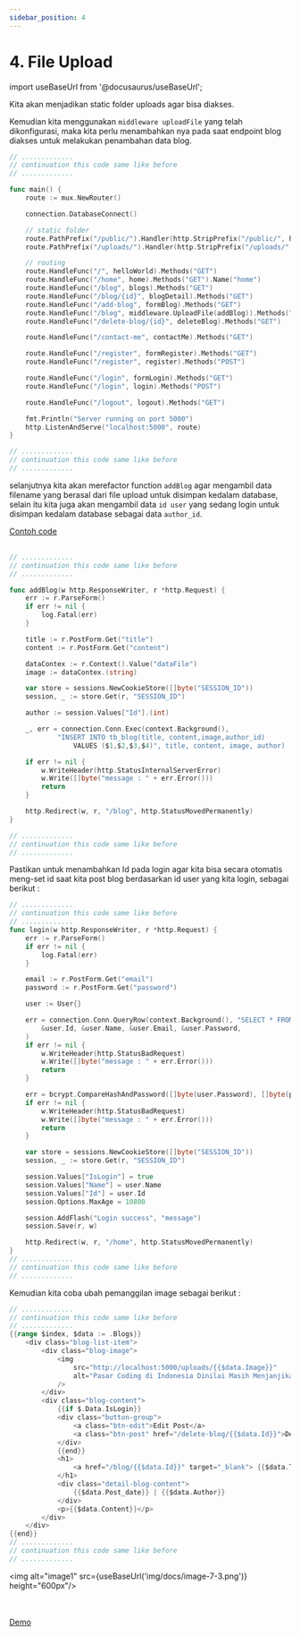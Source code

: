```yaml
---
sidebar_position: 4
---
```


# 4. File Upload

import useBaseUrl from '@docusaurus/useBaseUrl';

Kita akan menjadikan static folder uploads agar bisa diakses.

Kemudian kita menggunakan `middleware uploadFile` yang telah dikonfigurasi, maka kita perlu menambahkan nya pada saat endpoint blog diakses untuk melakukan penambahan data blog.

```go {12,20} title="main.go"
// .............
// continuation this code same like before
// .............

func main() {
	route := mux.NewRouter()

	connection.DatabaseConnect()

	// static folder
	route.PathPrefix("/public/").Handler(http.StripPrefix("/public/", http.FileServer(http.Dir("./public/"))))
	route.PathPrefix("/uploads/").Handler(http.StripPrefix("/uploads/", http.FileServer(http.Dir("./uploads/"))))

	// routing
	route.HandleFunc("/", helloWorld).Methods("GET")
	route.HandleFunc("/home", home).Methods("GET").Name("home")
	route.HandleFunc("/blog", blogs).Methods("GET")
	route.HandleFunc("/blog/{id}", blogDetail).Methods("GET")
	route.HandleFunc("/add-blog", formBlog).Methods("GET")
	route.HandleFunc("/blog", middleware.UploadFile(addBlog)).Methods("POST")
	route.HandleFunc("/delete-blog/{id}", deleteBlog).Methods("GET")

	route.HandleFunc("/contact-me", contactMe).Methods("GET")

	route.HandleFunc("/register", formRegister).Methods("GET")
	route.HandleFunc("/register", register).Methods("POST")

	route.HandleFunc("/login", formLogin).Methods("GET")
	route.HandleFunc("/login", login).Methods("POST")

	route.HandleFunc("/logout", logout).Methods("GET")

	fmt.Println("Server running on port 5000")
	http.ListenAndServe("localhost:5000", route)
}

// .............
// continuation this code same like before
// .............
```

selanjutnya kita akan merefactor function `addBlog` agar mengambil data filename yang berasal dari file upload untuk disimpan kedalam database, selain itu kita juga akan mengambil data `id user` yang sedang login untuk disimpan kedalam database sebagai data `author_id`.

<a class="btn-example-code" href="https://github.com/demo-dumbways/ebook-code-result-chapter-2-golang/blob/day7-3-file-upload/main.go">
Contoh code
</a>

<br />
<br />

```go {14-24} title="main.go"
// .............
// continuation this code same like before
// .............

func addBlog(w http.ResponseWriter, r *http.Request) {
	err := r.ParseForm()
	if err != nil {
		log.Fatal(err)
	}

	title := r.PostForm.Get("title")
	content := r.PostForm.Get("content")

	dataContex := r.Context().Value("dataFile")
	image := dataContex.(string)

	var store = sessions.NewCookieStore([]byte("SESSION_ID"))
	session, _ := store.Get(r, "SESSION_ID")

	author := session.Values["Id"].(int)

	_, err = connection.Conn.Exec(context.Background(),
            "INSERT INTO tb_blog(title, content,image,author_id)
                VALUES ($1,$2,$3,$4)", title, content, image, author)

	if err != nil {
		w.WriteHeader(http.StatusInternalServerError)
		w.Write([]byte("message : " + err.Error()))
		return
	}

	http.Redirect(w, r, "/blog", http.StatusMovedPermanently)
}

// .............
// continuation this code same like before
// .............
```

Pastikan untuk menambahkan Id pada login agar kita bisa secara otomatis meng-set id saat kita post blog berdasarkan id user yang kita login, sebagai berikut :

```go {36} title="main.go"
// .............
// continuation this code same like before
// .............
func login(w http.ResponseWriter, r *http.Request) {
	err := r.ParseForm()
	if err != nil {
		log.Fatal(err)
	}

	email := r.PostForm.Get("email")
	password := r.PostForm.Get("password")

	user := User{}

	err = connection.Conn.QueryRow(context.Background(), "SELECT * FROM tb_user WHERE email=$1", email).Scan(
		&user.Id, &user.Name, &user.Email, &user.Password,
	)
	if err != nil {
		w.WriteHeader(http.StatusBadRequest)
		w.Write([]byte("message : " + err.Error()))
		return
	}

	err = bcrypt.CompareHashAndPassword([]byte(user.Password), []byte(password))
	if err != nil {
		w.WriteHeader(http.StatusBadRequest)
		w.Write([]byte("message : " + err.Error()))
		return
	}

	var store = sessions.NewCookieStore([]byte("SESSION_ID"))
	session, _ := store.Get(r, "SESSION_ID")

	session.Values["IsLogin"] = true
	session.Values["Name"] = user.Name
	session.Values["Id"] = user.Id
	session.Options.MaxAge = 10800

	session.AddFlash("Login success", "message")
	session.Save(r, w)

	http.Redirect(w, r, "/home", http.StatusMovedPermanently)
}
// .............
// continuation this code same like before
// .............
```

Kemudian kita coba ubah pemanggilan image sebagai berikut :

```go {7-10} title="blog.html"
// .............
// continuation this code same like before
// .............
{{range $index, $data := .Blogs}}
	<div class="blog-list-item">
		<div class="blog-image">
			<img
				src="http://localhost:5000/uploads/{{$data.Image}}"
				alt="Pasar Coding di Indonesia Dinilai Masih Menjanjikan"
			/>
		</div>
		<div class="blog-content">
			{{if $.Data.IsLogin}}
			<div class="button-group">
				<a class="btn-edit">Edit Post</a>
				<a class="btn-post" href="/delete-blog/{{$data.Id}}">Delete Blog</a>
			</div>
			{{end}}
			<h1>
				<a href="/blog/{{$data.Id}}" target="_blank"> {{$data.Title}} </a>
			</h1>
			<div class="detail-blog-content">
				{{$data.Post_date}} | {{$data.Author}}
			</div>
			<p>{{$data.Content}}</p>
		</div>
	</div>
{{end}}
// .............
// continuation this code same like before
// .............
```

<img alt="image1" src={useBaseUrl('img/docs/image-7-3.png')} height="600px"/>

<br />
<br />

<div>
<a class="btn-demo" href="">
Demo
</a>
</div>
